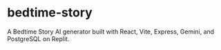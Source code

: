 # bedtime-story
A Bedtime Story AI generator built with React, Vite, Express, Gemini, and PostgreSQL on Replit.
